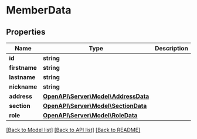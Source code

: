 # MemberData

## Properties
Name | Type | Description | Notes
------------ | ------------- | ------------- | -------------
**id** | **string** |  | [optional] 
**firstname** | **string** |  | [optional] 
**lastname** | **string** |  | [optional] 
**nickname** | **string** |  | [optional] 
**address** | [**OpenAPI\Server\Model\AddressData**](AddressData.md) |  | [optional] 
**section** | [**OpenAPI\Server\Model\SectionData**](SectionData.md) |  | [optional] 
**role** | [**OpenAPI\Server\Model\RoleData**](RoleData.md) |  | [optional] 

[[Back to Model list]](../README.md#documentation-for-models) [[Back to API list]](../README.md#documentation-for-api-endpoints) [[Back to README]](../README.md)


